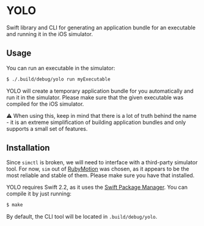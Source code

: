 # YOLO

Swift library and CLI for generating an application bundle for an executable and running
it in the iOS simulator.

## Usage

You can run an executable in the simulator:

```bash
$ ./.build/debug/yolo run myExecutable
```

YOLO will create a temporary application bundle for you automatically and run it in the
simulator. Please make sure that the given executable was compiled for the iOS simulator.

:warning: When using this, keep in mind that there is a lot of truth behind the name - it is
an extreme simplification of building application bundles and only supports a small set of
features.

## Installation

Since `simctl` is broken, we will need to interface with a third-party simulator tool. For
now, `sim` out of [RubyMotion][2] was chosen, as it appears to be the most reliable and
stable of them. Please make sure you have that installed.

YOLO requires Swift 2.2, as it uses the [Swift Package Manager][1]. You can compile
it by just running:

```bash
$ make
```

By default, the CLI tool will be located in `.build/debug/yolo`.

[1]: https://swift.org/package-manager/
[2]: http://www.rubymotion.com
